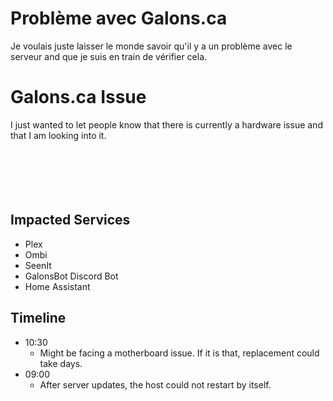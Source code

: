 # Problème avec Galons.ca
Je voulais juste laisser le monde savoir qu'il y a un problème avec le serveur and que je suis en train de vérifier cela.

# Galons.ca Issue
I just wanted to let people know that there is currently a hardware issue and that I am looking into it.
<br/><br/>
<br/><br/>
<br/><br/>
## Impacted Services
- Plex
- Ombi
- SeenIt
- GalonsBot Discord Bot
- Home Assistant

## Timeline
- 10:30
  - Might be facing a motherboard issue. If it is that, replacement could take days.
- 09:00
  - After server updates, the host could not restart by itself.
